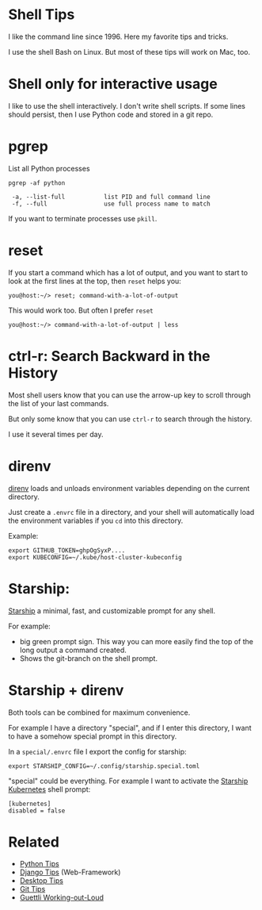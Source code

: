 # Shell Tips


I like the command line since 1996. Here my favorite tips and tricks. 

I use the shell Bash on Linux. But most of these tips will work on Mac, too.

# Shell only for interactive usage

I like to use the shell interactively. I don't write shell scripts. If some lines should persist, then I use Python code and stored in a git repo.

# pgrep

List all Python processes

```
pgrep -af python
```

```
 -a, --list-full           list PID and full command line
 -f, --full                use full process name to match
```

If you want to terminate processes use `pkill`.


# reset


If you start a command which has a lot of output, and you want to start to look at the first lines at the top, then `reset` helps you:

```
you@host:~/> reset; command-with-a-lot-of-output
```

This would work too. But often I prefer `reset`

```
you@host:~/> command-with-a-lot-of-output | less
```

# ctrl-r: Search Backward in the History

Most shell users know that you can use the arrow-up key to scroll through the list of your last commands.

But only some know that you can use `ctrl-r` to search through the history.

I use it several times per day.

# direnv

[direnv](https://direnv.net/) loads and unloads environment variables depending on the current directory.

Just create a `.envrc` file in a directory, and your shell will automatically load the environment variables if you `cd` into this directory.

Example:

```
export GITHUB_TOKEN=ghpOgSyxP....
export KUBECONFIG=~/.kube/host-cluster-kubeconfig
```

# Starship: 

[Starship](https://starship.rs/) a minimal, fast, and customizable prompt for any shell.

For example: 

* big green prompt sign. This way you can more easily find the top of the long output a command created.
* Shows the git-branch on the shell prompt.

# Starship + direnv

Both tools can be combined for maximum convenience.

For example I have a directory "special", and if I enter this
directory, I want to have a somehow special prompt in this directory.

In a `special/.envrc` file I export the config for starship:

```
export STARSHIP_CONFIG=~/.config/starship.special.toml
```

"special" could be everything. For example I want to activate
the [Starship Kubernetes](https://starship.rs/config/#kubernetes) shell prompt:

```
[kubernetes]
disabled = false
```



# Related

* [Python Tips](https://github.com/guettli/python-tips)
* [Django Tips](https://github.com/guettli/django-tips) (Web-Framework)
* [Desktop Tips](https://github.com/guettli/desktop-tips-and-tricks)
* [Git Tips](https://github.com/guettli/git-tips)
* [Guettli Working-out-Loud](https://github.com/guettli/wol)
